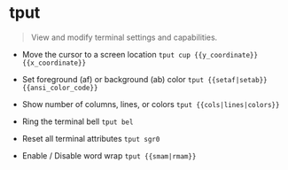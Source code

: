 # tput
> View and modify terminal settings and capabilities.

- Move the cursor to a screen location
`tput cup {{y_coordinate}} {{x_coordinate}}`

- Set foreground (af) or background (ab) color
`tput {{setaf|setab}} {{ansi_color_code}}`

- Show number of columns, lines, or colors
`tput {{cols|lines|colors}}`

- Ring the terminal bell
`tput bel`

- Reset all terminal attributes
`tput sgr0`

- Enable / Disable word wrap
`tput {{smam|rmam}}`
